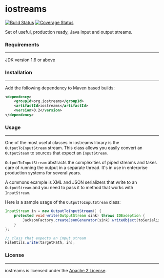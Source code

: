 iostreams
=========
[![Build Status](https://travis-ci.org/yoshaul/iostreams.svg?branch=master)](https://travis-ci.org/yoshaul/iostreams)
[![Coverage Status](https://coveralls.io/repos/yoshaul/iostreams/badge.svg?branch=master)](https://coveralls.io/r/yoshaul/iostreams?branch=master)

Set of useful, production ready, Java input and output streams.

### Requirements
------------

JDK version 1.6 or above

### Installation
------------
Add the following dependency to Maven based builds:

```xml
<dependency>
    <groupId>org.iostreams</groupId>
    <artifactId>iostreams</artifactId>
    <version>0.2</version>
</dependency>
```
### Usage
------------
One of the most useful classes in iostreams library is the `OutputToInputStream` stream.
This class allows you easily convert an `OutputSteam` to sources that expect an `InputStream`.

`OutputToInputStream` abstracts the complexities of piped streams and takes care of running the output in a separate thread. It's in use in enterprise production systems for several years.

A commons example is XML and JSON serializers that write to an `OutputStream` and you need to pass it to method that works with `InputStream`.

Here is a sample usage of the `OutputToInputStream` class:

```java
InputStream in = new OutputToInputStream() {
    protected void write(OutputStream sink) throws IOException {
        JacksonFactory.createJsonGenerator(sink).writeObject(toSerialize);
    }
};

// class that expects an input stream
FileUtils.write(targetPath, in);
```

### License
------------

iostreams is licensed under the [Apache 2 License](http://www.apache.org/licenses/LICENSE-2.0.html).
